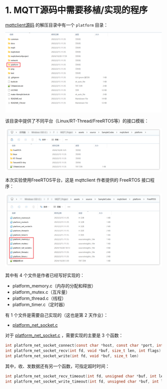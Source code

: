 # 1. MQTT源码中需要移植/实现的程序

 [mqttclient源码](assets/source/SampleCodes/mqttclient) 的解压目录中有一个 `platform` 目录：

![image-20241028180114742](./img/01_需要移植的内容/image-20241028180114742.png)

该目录中提供了不同平台（Linux/RT-Thread/FreeRTOS等）的接口模板：

![image-20241110162850161](./img/02_需要移植的内容/image-20241110162850161.png)

本次实验使用FreeRTOS平台，这是 mqttclient 作者提供的 FreeRTOS 接口程序：

![image-20241110162956343](./img/02_需要移植的内容/image-20241110162956343.png)

其中有 4 个文件是作者已经写好实现的：

- platform_memory.c（内存的分配和释放）
- platform_mutex.c（互斥量）
- platform_thread.c（线程）
- platform_timer.c（定时器）

有 1 个文件是需要自己实现的（这也是第 2 天作业）：

-   [platform_net_socket.c](assets/source/SampleCodes/mqttclient/platform/FreeRTOS/platform_net_socket.c) 

对于 [platform_net_socket.c](assets/source/SampleCodes/mqttclient/platform/FreeRTOS/platform_net_socket.c) ，需要实现的主要是 3 个函数：

```c
int platform_net_socket_connect(const char *host, const char *port, int proto)  /* 要自己实现这个函数 */
int platform_net_socket_recv(int fd, void *buf, size_t len, int flags)          /* 读，接收数据 */
int platform_net_socket_write(int fd, void *buf, size_t len)                    /* 写，发送数据 */
```

其中，收、发数据还有另一个函数，可指定超时时间：

```c
int platform_net_socket_recv_timeout(int fd, unsigned char *buf, int len, int timeout)   /* 指定超时时间 */
int platform_net_socket_write_timeout(int fd, unsigned char *buf, int len, int timeout)  /* 指定超时时间 */
```

